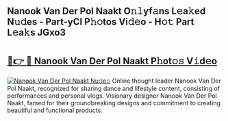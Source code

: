## Nanook Van Der Pol Naakt O𝚗𝚕yf𝚊ns L𝚎a𝚔ed N𝚞𝚍es - Part-yCI P𝚑𝚘tos Vi𝚍𝚎o - H𝚘𝚝 Part L𝚎a𝚔s JGxo3

# <h2><a href="http://kfbjifw.oniu.top/?m=Nanook+Van+Der+Pol+Naakt">🔗👉 🔴 Nanook Van Der Pol Naakt P𝚑ot𝚘𝚜 V𝚒d𝚎o</a></h2>

[![Nanook Van Der Pol Naakt Nu𝚍e𝚜](https://i.imgur.com/0qMVB7G.gif)](http://kfbjifw.oniu.top/?m=Nanook+Van+Der+Pol+Naakt)
Online thought leader Nanook Van Der Pol Naakt, recognized for sharing dance and lifestyle content, consisting of performances and personal vlogs. Visionary designer Nanook Van Der Pol Naakt, famed for their groundbreaking designs and commitment to creating beautiful and functional products.  
